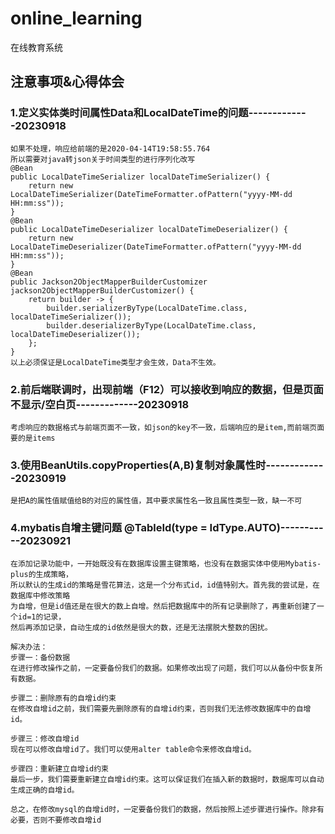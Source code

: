 # online_learning
在线教育系统

## 注意事项&心得体会
### 1.定义实体类时间属性Data和LocalDateTime的问题-------------20230918
    如果不处理，响应给前端的是2020-04-14T19:58:55.764
    所以需要对java转json关于时间类型的进行序列化改写
    @Bean
    public LocalDateTimeSerializer localDateTimeSerializer() {
        return new LocalDateTimeSerializer(DateTimeFormatter.ofPattern("yyyy-MM-dd HH:mm:ss"));
    }
    @Bean
    public LocalDateTimeDeserializer localDateTimeDeserializer() {
        return new LocalDateTimeDeserializer(DateTimeFormatter.ofPattern("yyyy-MM-dd HH:mm:ss"));
    }
    @Bean
    public Jackson2ObjectMapperBuilderCustomizer jackson2ObjectMapperBuilderCustomizer() {
        return builder -> {
            builder.serializerByType(LocalDateTime.class, localDateTimeSerializer());
            builder.deserializerByType(LocalDateTime.class, localDateTimeDeserializer());
        };
    }
    以上必须保证是LocalDateTime类型才会生效，Data不生效。

### 2.前后端联调时，出现前端（F12）可以接收到响应的数据，但是页面不显示/空白页-------------20230918
    考虑响应的数据格式与前端页面不一致，如json的key不一致，后端响应的是item,而前端页面要的是items


### 3.使用BeanUtils.copyProperties(A,B)复制对象属性时-------------20230919
    是把A的属性值赋值给B的对应的属性值，其中要求属性名一致且属性类型一致，缺一不可

### 4.mybatis自增主键问题   @TableId(type = IdType.AUTO)-----------20230921
    在添加记录功能中，一开始既没有在数据库设置主键策略，也没有在数据实体中使用Mybatis-plus的生成策略，
    所以默认的生成id的策略是雪花算法，这是一个分布式id，id值特别大。首先我的尝试是，在数据库中修改策略
    为自增，但是id值还是在很大的数上自增。然后把数据库中的所有记录删除了，再重新创建了一个id=1的记录，
    然后再添加记录，自动生成的id依然是很大的数，还是无法摆脱大整数的困扰。
    
    解决办法：
    步骤一：备份数据
    在进行修改操作之前，一定要备份我们的数据。如果修改出现了问题，我们可以从备份中恢复所有数据。
    
    步骤二：删除原有的自增id约束
    在修改自增id之前，我们需要先删除原有的自增id约束，否则我们无法修改数据库中的自增id。
    
    步骤三：修改自增id
    现在可以修改自增id了。我们可以使用alter table命令来修改自增id。
    
    步骤四：重新建立自增id约束
    最后一步，我们需要重新建立自增id约束。这可以保证我们在插入新的数据时，数据库可以自动生成正确的自增id。
    
    总之，在修改mysql的自增id时，一定要备份我们的数据，然后按照上述步骤进行操作。除非有必要，否则不要修改自增id

